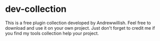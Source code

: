 # dev-collection
This is a free plugin collection developed by Andrewwillish. Feel free to download and use it on your own project. Just don't forget to credit me if you find my tools collection help your project. 
